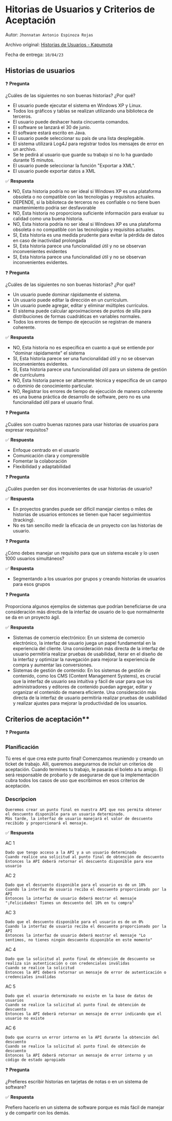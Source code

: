 # Hitorias de Usuarios y Criterios de Aceptación

Autor: `Jhonnatan Antonio Espinoza Rojas`

Archivo original: [Historias de Usuarios - Kapumota](https://github.com/kapumota/Actividades/blob/main/HistoriasUsuarios-criterioAceptacion.md)

Fecha de entrega: `10/04/23`

## Historias de usuarios

:question: **Pregunta**

¿Cuáles de las siguientes no son buenas historias? ¿Por qué?

- El usuario puede ejecutar el sistema en Windows XP y Linux. 
- Todos los gráficos y tablas se realizan utilizando una biblioteca de terceros. 
- El usuario puede deshacer hasta cincuenta comandos. 
- El software se lanzará el 30 de junio. 
- El software estará escrito en Java. 
- El usuario puede seleccionar su país de una lista desplegable. 
- El sistema utilizará Log4J para registrar todos los mensajes de error en un archivo. 
- Se te pedirá al usuario que guarde su trabajo si no lo ha guardado durante 15 minutos. 
- El usuario puede seleccionar la función "Exportar a XML". 
- El usuario puede exportar datos a XML

:white_check_mark: **Respuesta**

* NO, Esta historia podría no ser ideal si Windows XP es una plataforma obsoleta o no compatible con las tecnologías y requisitos actuales.
* DEPENDE, si la biblioteca de terceros no es confiable o no tiene buen mantenimiento podria ser desfavorable
* NO, Esta historia no proporciona suficiente información para evaluar su calidad como una buena historia.
* NO, Esta historia podría no ser ideal si Windows XP es una plataforma obsoleta o no compatible con las tecnologías y requisitos actuales.
* SI, Esta historia es una medida prudente para evitar la pérdida de datos en caso de inactividad prolongada
* SI, Esta historia parece una funcionalidad útil y no se observan inconvenientes evidentes
* SI, Esta historia parece una funcionalidad útil y no se observan inconvenientes evidentes. 

:question: **Pregunta**

¿Cuáles de las siguientes no son buenas historias? ¿Por qué?

- Un usuario puede dominar rápidamente el sistema. 
- Un usuario puede editar la dirección en un currículum. 
- Un usuario puede agregar, editar y eliminar múltiples currículos. 
- El sistema puede calcular aproximaciones de puntos de silla para distribuciones de formas cuadráticas en variables normales. 
- Todos los errores de tiempo de ejecución se registran de manera coherente.

:white_check_mark: **Respuesta**

* NO, Esta historia no es específica en cuanto a qué se entiende por "dominar rápidamente" el sistema
* SI, Esta historia parece ser una funcionalidad útil y no se observan inconvenientes evidentes.
* SI, Esta historia parece una funcionalidad útil para un sistema de gestión de currículums
* NO, Esta historia parece ser altamente técnica y específica de un campo o dominio de conocimiento particular.
* NO, Registrar los errores de tiempo de ejecución de manera coherente es una buena práctica de desarrollo de software, pero no es una funcionalidad útil para el usuario final.

:question: **Pregunta**

¿Cuáles son cuatro buenas razones para usar historias de usuarios para expresar requisitos? 

:white_check_mark: **Respuesta**

* Enfoque centrado en el usuario
* Comunicación clara y comprensible
* Fomentar la colaboración
* Flexibilidad y adaptabilidad

:question: **Pregunta**

¿Cuáles pueden ser dos inconvenientes de usar historias de usuario? 

:white_check_mark: **Respuesta**

* En proyectos grandes puede ser dificil manejar cientos o miles de historias de usuarios entonces se tienen que hacer seguimientos (tracking).
* No es tan sencillo medir la eficacia de un proyecto con las historias de usuario.

:question: **Pregunta**

¿Cómo debes manejar un requisito para que un sistema escale y lo usen 1000 usuarios simultáneos? 

:white_check_mark: **Respuesta**

* Segmentando a los usuarios por grupos y creando historias de usuarios para esos grupos

:question: **Pregunta**

Proporciona algunos ejemplos de sistemas que podrían beneficiarse de una consideración más directa de la interfaz de usuario de lo que normalmente se da en un proyecto ágil.

:white_check_mark: **Respuesta**

* Sistemas de comercio electrónico: En un sistema de comercio electrónico, la interfaz de usuario juega un papel fundamental en la experiencia del cliente. Una consideración más directa de la interfaz de usuario permitiría realizar pruebas de usabilidad, iterar en el diseño de la interfaz y optimizar la navegación para mejorar la experiencia de compra y aumentar las conversiones.
* Sistemas de gestión de contenido: En los sistemas de gestión de contenido, como los CMS (Content Management Systems), es crucial que la interfaz de usuario sea intuitiva y fácil de usar para que los administradores y editores de contenido puedan agregar, editar y organizar el contenido de manera eficiente. Una consideración más directa de la interfaz de usuario permitiría realizar pruebas de usabilidad y realizar ajustes para mejorar la productividad de los usuarios.

## Criterios de aceptación** 

:question: **Pregunta**
### Planificación
Tú eres el que crea este punto final! Comenzamos reuniendo y creando un ticket de trabajo. Allí, queremos asegurarnos de incluir un  criterios de aceptación. Cuando termines tu trabajo, le pasarás el boleto a tu amigo. El será responsable de probarlo y de asegurarse  de que la implementación  cubra todos los casos de uso que escribimos en esos criterios de aceptación. 

### Descripcion
```
Queremos crear un punto final en nuestra API que nos permita obtener el descuento disponible para un usuario determinado. 
Más tarde, la interfaz de usuario manejará el valor de descuento recibido y proporcionará el mensaje. 
```

:white_check_mark: **Respuesta**

AC 1
```
Dado que tengo acceso a la API y a un usuario determinado
Cuando realice una solicitud al punto final de obtención de descuento
Entonces la API deberá retornar el descuento disponible para ese usuario
```

AC 2
```
Dado que el descuento disponible para el usuario es de un 10%
Cuando la interfaz de usuario reciba el descuento proporcionado por la API
Entonces la interfaz de usuario deberá mostrar el mensaje "¡Felicidades! Tienes un descuento del 10% en tu compra"
```

AC 3
```
Dado que el descuento disponible para el usuario es de un 0%
Cuando la interfaz de usuario reciba el descuento proporcionado por la API
Entonces la interfaz de usuario deberá mostrar el mensaje "Lo sentimos, no tienes ningún descuento disponible en este momento"	
```

AC 4
```
Dado que la solicitud al punto final de obtención de descuento se realiza sin autenticación o con credenciales inválidas
Cuando se realice la solicitud
Entonces la API deberá retornar un mensaje de error de autenticación o credenciales inválidas
```

AC 5
```
Dado que el usuario determinado no existe en la base de datos de usuarios
Cuando se realice la solicitud al punto final de obtención de descuento
Entonces la API deberá retornar un mensaje de error indicando que el usuario no existe
```

AC 6
```
Dado que ocurra un error interno en la API durante la obtención del descuento
Cuando se realice la solicitud al punto final de obtención de descuento
Entonces la API deberá retornar un mensaje de error interno y un código de estado apropiado
```

:question: **Pregunta**

¿Prefieres escribir historias en tarjetas de notas o en un sistema de software? 

:white_check_mark: **Respuesta**

Prefiero hacerlo en un sistema de software porque es más fácil de manejar y de compartir con los demás.

